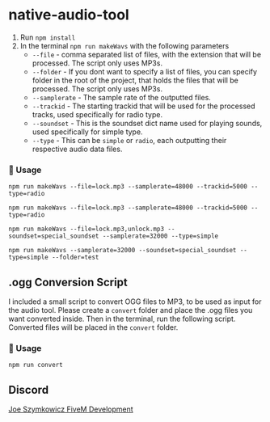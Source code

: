 # native-audio-tool
1. Run `npm install`
2. In the terminal `npm run makeWavs` with the following parameters
     - `--file` - comma separated list of files, with the extension that will be processed. The script only uses MP3s.
     - `--folder` - If you dont want to specify a list of files, you can specify folder in the root of the project, that holds the files that will be processed. The script only uses MP3s.
     - `--samplerate` - The sample rate of the outputted files.
     - `--trackid` - The starting trackid that will be used for the processed tracks, used specifically for radio type.
     - `--soundset` - This is the soundset dict name used for playing sounds, used specifically for simple type.
     - `--type` - This can be `simple` or `radio`, each outputting their respective audio data files.


### 👀 Usage
`npm run makeWavs --file=lock.mp3 --samplerate=48000 --trackid=5000 --type=radio`

`npm run makeWavs --file=lock.mp3 --samplerate=48000 --trackid=5000 --type=radio`

`npm run makeWavs --file=lock.mp3,unlock.mp3 --soundset=special_soundset --samplerate=32000 --type=simple`

`npm run makeWavs --samplerate=32000 --soundset=special_soundset --type=simple --folder=test`

## .ogg Conversion Script

I included a small script to convert OGG files to MP3, to be used as input for the audio tool. Please create a `convert` folder and place the .ogg files you want converted inside. Then in the terminal, run the following script. Converted files will be placed in the `convert` folder.


### 👀 Usage
`npm run convert`


## Discord
[Joe Szymkowicz FiveM Development](https://discord.gg/5vPGxyCB4z)
